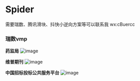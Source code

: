 # Spider
需要瑞数、腾讯滑块、抖快小逆向方案等可以联系我 wx:cBuercc
### 瑞数vmp
**药监局**
![image](https://github.com/pyzzd/Spider/assets/65949377/cd0d819e-f707-445d-b072-e13b3158b5a5)


**维普期刊**
![image](https://github.com/pyzzd/Spider/assets/65949377/328c9a5a-e042-420d-8d67-973a164513c8)


**中国招标投标公共服务平台**
![image](https://github.com/pyzzd/Spider/assets/65949377/c638eed3-eb74-4b6d-9881-c7b9ed663817)
